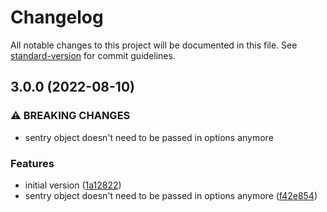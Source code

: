 # Changelog

All notable changes to this project will be documented in this file. See [standard-version](https://github.com/conventional-changelog/standard-version) for commit guidelines.

## 3.0.0 (2022-08-10)


### ⚠ BREAKING CHANGES

* sentry object doesn't need to be passed in options anymore

### Features

* initial version ([1a12822](https://github.com/Thanaen/sentry-zustand-middleware/commit/1a12822214d5a0ed3f42c5099b6ac9f7556a1f74))
* sentry object doesn't need to be passed in options anymore ([f42e854](https://github.com/Thanaen/sentry-zustand-middleware/commit/f42e8548f6dd00a353890cb210094dcf5323e3fe))
